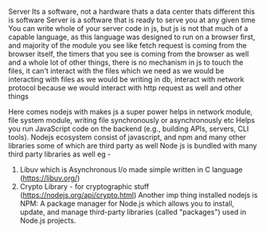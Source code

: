 Server
Its a software, not a hardware thats a data center thats different this is software
Server is a software that is ready to serve you at any given time
You can write whole of your server code in js, but js is not that much of a capable language, as this language was designed to run on a browser first, and majority of the module you see like fetch request is coming from the browser itself, the timers that you see is coming from the browser as well and a whole lot of other things, there is no mechanism in js to touch the files, it can't interact with the files which we need as we would be interacting with files as we would be writing in db, interact with network protocol because we would interact with http request as well and other things

Here comes nodejs with makes js a super power helps in network module, file system module, writing file synchronously or asynchronously etc 
Helps you run JavaScript code on the backend (e.g., building APIs, servers, CLI tools).
Nodejs ecosystem consist of javascript, and npm and many other libraries some of which are third party as well
Node js is bundled with many third party libraries as well 
eg - 
1) Libuv which is Asynchronous I/o made simple written in C language (https://libuv.org/)
2) Crypto Library  - for cryptographic stuff (https://nodejs.org/api/crypto.html)
Another imp thing installed nodejs is 
NPM: A package manager for Node.js which allows you to install, update, and manage third-party libraries (called "packages") used in Node.js projects.
